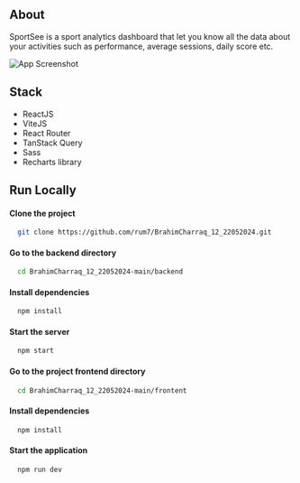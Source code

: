 ## About

SportSee is a sport analytics dashboard that let you know all the data about your activities such as performance, average sessions, daily score etc.

![App Screenshot](https://raw.githubusercontent.com/rum7/BrahimCharraq_12_22052024/main/public/sportsee-app.png)

## Stack

- ReactJS
- ViteJS
- React Router
- TanStack Query
- Sass
- Recharts library

## Run Locally

#### Clone the project

```bash
  git clone https://github.com/rum7/BrahimCharraq_12_22052024.git
```

#### Go to the backend directory

```bash
  cd BrahimCharraq_12_22052024-main/backend
```

#### Install dependencies

```bash
  npm install
```

#### Start the server

```bash
  npm start
```

#### Go to the project frontend directory

```bash
  cd BrahimCharraq_12_22052024-main/frontent
```

#### Install dependencies

```bash
  npm install
```

#### Start the application

```bash
  npm run dev
```